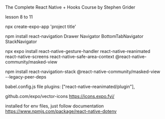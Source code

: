 The Complete React Native + Hooks Course
by Stephen Grider

lesson 8 to 11

npx create-expo-app 'project title'

npm install react-navigation
Drawer Navigator
BottomTabNavigator
StackNavigator

npx expo install react-native-gesture-handler react-native-reanimated react-native-screens react-native-safe-area-context @react-native-community/masked-view

npm install react-navigation-stack @react-native-community/masked-view --legacy-peer-deps

babel.config.js file
plugins: ["react-native-reanimated/plugin"],

github.com/expo/vector-icons
https://icons.expo.fyi/

installed for env files, just follow documentation
https://www.npmjs.com/package/react-native-dotenv
